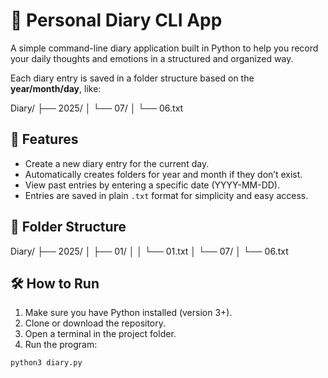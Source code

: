 # 📝 Personal Diary CLI App

A simple command-line diary application built in Python to help you record your daily thoughts and emotions in a structured and organized way.

Each diary entry is saved in a folder structure based on the **year/month/day**, like:

Diary/
├── 2025/
│ └── 07/
│ └── 06.txt


## 🚀 Features

- Create a new diary entry for the current day.
- Automatically creates folders for year and month if they don’t exist.
- View past entries by entering a specific date (YYYY-MM-DD).
- Entries are saved in plain `.txt` format for simplicity and easy access.

## 📂 Folder Structure

Diary/
├── 2025/
│ ├── 01/
│ │ └── 01.txt
│ └── 07/
│ └── 06.txt


## 🛠 How to Run

1. Make sure you have Python installed (version 3+).
2. Clone or download the repository.
3. Open a terminal in the project folder.
4. Run the program:

```bash
python3 diary.py
